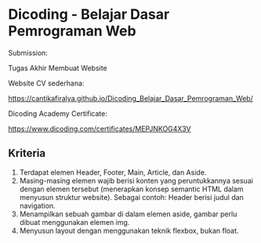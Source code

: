 
# Dicoding - Belajar Dasar Pemrograman Web


Submission:

Tugas Akhir Membuat Website 

Website CV sederhana:

https://cantikafiralya.github.io/Dicoding_Belajar_Dasar_Pemrograman_Web/

Dicoding Academy Certificate:

https://www.dicoding.com/certificates/MEPJNKOG4X3V

## Kriteria
1. Terdapat elemen Header, Footer, Main, Article, dan Aside.
2. Masing-masing elemen wajib berisi konten yang peruntukkannya sesuai dengan elemen tersebut (menerapkan konsep semantic HTML dalam menyusun struktur website). Sebagai contoh: Header berisi judul dan navigation.
3. Menampilkan sebuah gambar di dalam elemen aside, gambar perlu dibuat menggunakan elemen img.
4. Menyusun layout dengan menggunakan teknik flexbox, bukan float.

